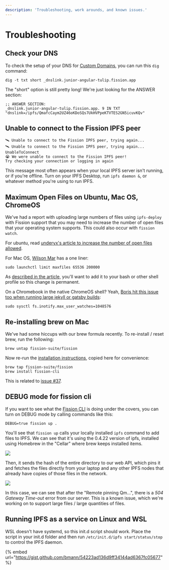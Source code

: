 ```yaml
---
description: 'Troubleshooting, work arounds, and known issues.'
---
```


# Troubleshooting

## Check your DNS

To check the setup of your DNS for [Custom Domains](../hosting/custom-domains/control-own-dns.md), you can run this `dig` command:

```text
dig -t txt short _dnslink.junior-angular-tulip.fission.app
```

The "short" option is still pretty long! We're just looking for the ANSWER section:

```text
;; ANSWER SECTION:
_dnslink.junior-angular-tulip.fission.app. 9 IN	TXT "dnslink=/ipfs/QmafcCaym2UZ46oKDoSQs7UkHVPpeKTVTES2GN5icuvKQv"
```

## Unable to connect to the Fission IPFS peer

```text
🛰 Unable to connect to the Fission IPFS peer, trying again...
🛰 Unable to connect to the Fission IPFS peer, trying again...
UnableToConnect
😭 We were unable to connect to the Fission IPFS peer!
Try checking your connection or logging in again
```

This message most often appears when your local IPFS server isn't running, or if you're offline. Turn on your IPFS Desktop, run `ipfs daemon &`, or whatever method you're using to run IPFS.

## Maximum Open Files on Ubuntu, Mac OS, ChromeOS

We've had a report with uploading large numbers of files using `ipfs-deploy` with Fission support that you may need to increase the number of open files that your operating system supports. This could also occur with `fission watch`.

For ubuntu, read [underyx's article to increase the number of open files allowed](https://underyx.me/articles/raising-the-maximum-number-of-file-descriptors).

For Mac OS, [Wilson Mar](https://wilsonmar.github.io/maximum-limits/) has a one liner:

```text
sudo launchctl limit maxfiles 65536 200000
```

As [described in the article,](https://wilsonmar.github.io/maximum-limits/) you'll want to add it to your bash or other shell profile so this change is permanent.

On a Chromebook in the native ChromeOS shell? Yeah, [Boris hit this issue too when running large jekyll or gatsby builds](https://wiki.bmann.ca/chromebook#increase-inotify):

```text
sudo sysctl fs.inotify.max_user_watches=1048576
```

## Re-installing brew on Mac

We've had some hiccups with our brew formula recently. To re-install / reset brew, run the following:

```text
brew untap fission-suite/fission
```

Now re-run the [installation instructions](https://guide.fission.codes/installation#macos), copied here for convenience:

```text
brew tap fission-suite/fission
brew install fission-cli
```

This is related to [issue \#37](https://github.com/fission-suite/cli/issues/37).

## DEBUG mode for fission cli

If you want to see what the [Fission CLI](../hosting/cli/) is doing under the covers, you can turn on DEBUG mode by calling commands like this:

```text
DEBUG=true fission up .
```

You'll see that `fission up` calls your locally installed `ipfs` command to add files to IPFS. We can see that it's using the 0.4.22 version of ipfs, installed using Homebrew in the "Cellar" where brew keeps installed items.

![](../.gitbook/assets/screen-shot-2020-03-04-at-8.00.25-am.png)

Then, it sends the hash of the entire directory to our web API, which pins it and fetches the files directly from your laptop and any other IPFS nodes that already have copies of those files in the network.

![](../.gitbook/assets/screenshot-2020-03-04-08.58.05.png)

In this case, we can see that after the "Remote pinning Qm…", there is a _504 Gateway Time-out_ error from our server. This is a known issue, which we're working on to support large files / large quantities of files.

## Running IPFS as a service on Linux and WSL <a id="initd"></a>

WSL doesn't have systemd, so this init.d script should work. Place the script in your init.d folder and then run `/etc/init.d/ipfs start/status/stop` to control the IPFS daemon.

{% embed url="https://gist.github.com/bmann/54223ad136d9ff34144ad6367fc05677" %}



